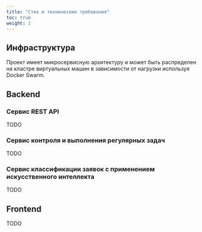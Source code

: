 ```yaml
---
title: "Стек и технические требования"
toc: true
weight: 1
---
```


## Инфраструктура

Проект имеет микросервисную архитектуру и может быть распределен на кластре виртуальных машин в зависимости от нагрузки используя Docker Swarm.

## Backend

### Сервис REST API

TODO

### Сервис контроля и выполнения регулярных задач

TODO

### Сервис классификации заявок с применением искусственного интеллекта

TODO

## Frontend

TODO
